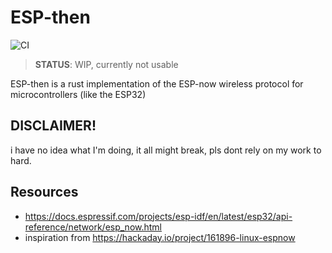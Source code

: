 # ESP-then
![CI](https://github.com/Robotix-00/ESP-then/actions/workflows/ci.yaml/badge.svg)

> **STATUS**: WIP, currently not usable

ESP-then is a rust implementation of the ESP-now wireless protocol for microcontrollers (like the ESP32)


## DISCLAIMER!
i have no idea what I'm doing, it all might break, pls dont rely on my work to hard.

## Resources
- https://docs.espressif.com/projects/esp-idf/en/latest/esp32/api-reference/network/esp_now.html
- inspiration from https://hackaday.io/project/161896-linux-espnow
